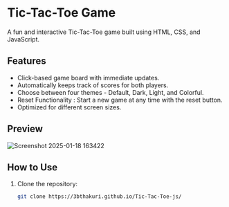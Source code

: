 # Tic-Tac-Toe Game

A fun and interactive Tic-Tac-Toe game built using HTML, CSS, and JavaScript.

## Features
- Click-based game board with immediate updates.
- Automatically keeps track of scores for both players.
- Choose between four themes - Default, Dark, Light, and Colorful.
- Reset Functionality : Start a new game at any time with the reset button.
-  Optimized for different screen sizes.

## Preview
![Screenshot 2025-01-18 163422](https://github.com/user-attachments/assets/81cbe9b3-dd41-412c-9c3b-fd3cb965763c)


## How to Use
1. Clone the repository:
   ```bash
   git clone https://3bthakuri.github.io/Tic-Tac-Toe-js/
